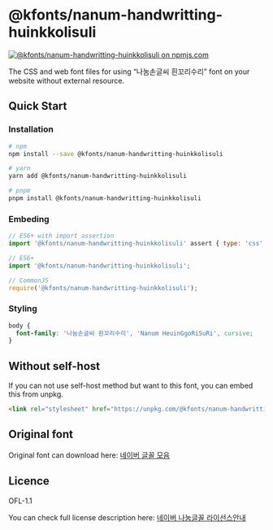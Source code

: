 # @kfonts/nanum-handwritting-huinkkolisuli

[![@kfonts/nanum-handwritting-huinkkolisuli on npmjs.com](https://img.shields.io/npm/v/%40kfonts%2Fnanum-handwritting-huinkkolisuli)](https://www.npmjs.com/package/@kfonts/nanum-handwritting-huinkkolisuli)

The CSS and web font files for using &OpenCurlyDoubleQuote;나눔손글씨 흰꼬리수리&CloseCurlyDoubleQuote; font on your website without external resource.

## Quick Start

### Installation

```sh
# npm
npm install --save @kfonts/nanum-handwritting-huinkkolisuli

# yarn
yarn add @kfonts/nanum-handwritting-huinkkolisuli

# pnpm
pnpm install @kfonts/nanum-handwritting-huinkkolisuli
```

### Embeding

```js
// ES6+ with import assertion
import '@kfonts/nanum-handwritting-huinkkolisuli' assert { type: 'css' };

// ES6+
import '@kfonts/nanum-handwritting-huinkkolisuli';

// CommonJS
require('@kfonts/nanum-handwritting-huinkkolisuli');
```

### Styling

```css
body {
  font-family: '나눔손글씨 흰꼬리수리', 'Nanum HeuinGgoRiSuRi', cursive;
}
```

## Without self-host

If you can not use self-host method but want to this font, you can embed this from unpkg.

```html
<link rel="stylesheet" href="https://unpkg.com/@kfonts/nanum-handwritting-huinkkolisuli/index.css" />
```

## Original font

Original font can download here: [네이버 글꼴 모음](https://hangeul.naver.com/font)

## Licence

OFL-1.1

You can check full license description here: [네이버 나눔글꼴 라이선스안내](https://help.naver.com/service/30016/contents/18088?osType=PC&lang=ko)
